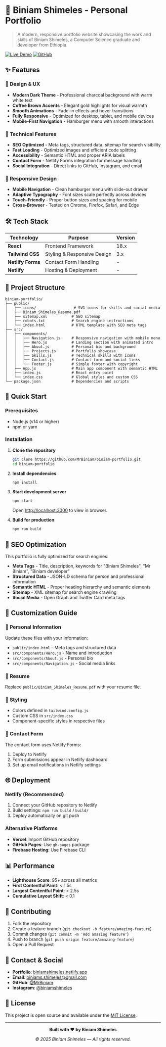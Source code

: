 # 🌟 Biniam Shimeles - Personal Portfolio

> A modern, responsive portfolio website showcasing the work and skills of Biniam Shimeles, a Computer Science graduate and developer from Ethiopia.

[![Live Demo](https://img.shields.io/badge/Live-Demo-brightgreen?style=for-the-badge)](https://biniamshimeles.netlify.app/)
[![GitHub](https://img.shields.io/badge/GitHub-Repository-blue?style=for-the-badge&logo=github)](https://github.com/MrBiniam)

## ✨ Features

### 🎨 **Design & UX**
- **Modern Dark Theme** - Professional charcoal background with warm white text
- **Coffee Brown Accents** - Elegant gold highlights for visual warmth
- **Smooth Animations** - Fade-in effects and hover transitions
- **Fully Responsive** - Optimized for desktop, tablet, and mobile devices
- **Mobile-First Navigation** - Hamburger menu with smooth interactions

### 🚀 **Technical Features**
- **SEO Optimized** - Meta tags, structured data, sitemap for search visibility
- **Fast Loading** - Optimized images and efficient code splitting
- **Accessibility** - Semantic HTML and proper ARIA labels
- **Contact Form** - Netlify Forms integration for message handling
- **Social Integration** - Direct links to GitHub, Instagram, and email

### 📱 **Responsive Design**
- **Mobile Navigation** - Clean hamburger menu with slide-out drawer
- **Adaptive Typography** - Font sizes scale perfectly across devices
- **Touch-Friendly** - Proper button sizes and spacing for mobile
- **Cross-Browser** - Tested on Chrome, Firefox, Safari, and Edge

## 🛠️ Tech Stack

| Technology | Purpose | Version |
|------------|---------|---------|
| **React** | Frontend Framework | 18.x |
| **Tailwind CSS** | Styling & Responsive Design | 3.x |
| **Netlify Forms** | Contact Form Handling | - |
| **Netlify** | Hosting & Deployment | - |

## 📁 Project Structure

```
biniam-portfolio/
├── public/
│   ├── icons/                 # SVG icons for skills and social media
│   ├── Biniam_Shimeles_Resume.pdf
│   ├── sitemap.xml           # SEO sitemap
│   ├── robots.txt            # Search engine instructions
│   └── index.html            # HTML template with SEO meta tags
├── src/
│   ├── components/
│   │   ├── Navigation.js     # Responsive navigation with mobile menu
│   │   ├── Hero.js           # Landing section with animated intro
│   │   ├── About.js          # Personal bio and background
│   │   ├── Projects.js       # Portfolio showcase
│   │   ├── Skills.js         # Technical skills with icons
│   │   ├── Contact.js        # Contact form and social links
│   │   └── Footer.js         # Simple footer with copyright
│   ├── App.js                # Main app component with semantic HTML
│   ├── index.js              # React entry point
│   └── index.css             # Global styles and custom CSS
└── package.json              # Dependencies and scripts
```

## 🚀 Quick Start

### Prerequisites
- Node.js (v14 or higher)
- npm or yarn

### Installation

1. **Clone the repository**
   ```bash
   git clone https://github.com/MrBiniam/biniam-portfolio.git
   cd biniam-portfolio
   ```

2. **Install dependencies**
   ```bash
   npm install
   ```

3. **Start development server**
   ```bash
   npm start
   ```
   Open [http://localhost:3000](http://localhost:3000) to view in browser.

4. **Build for production**
   ```bash
   npm run build
   ```

## 🎯 SEO Optimization

This portfolio is fully optimized for search engines:

- **Meta Tags** - Title, description, keywords for "Biniam Shimeles", "Mr Biniam", "Biniam developer"
- **Structured Data** - JSON-LD schema for person and professional information
- **Semantic HTML** - Proper heading hierarchy and semantic elements
- **Sitemap** - XML sitemap for search engine crawling
- **Social Media** - Open Graph and Twitter Card meta tags

## 📝 Customization Guide

### 🔧 **Personal Information**
Update these files with your information:
- `public/index.html` - Meta tags and structured data
- `src/components/Hero.js` - Name and introduction
- `src/components/About.js` - Personal bio
- `src/components/Navigation.js` - Social media links

### 📄 **Resume**
Replace `public/Biniam_Shimeles_Resume.pdf` with your resume file.

### 🎨 **Styling**
- Colors defined in `tailwind.config.js`
- Custom CSS in `src/index.css`
- Component-specific styles in respective files

### 📧 **Contact Form**
The contact form uses Netlify Forms:
1. Deploy to Netlify
2. Form submissions appear in Netlify dashboard
3. Set up email notifications in Netlify settings

## 🌐 Deployment

### Netlify (Recommended)
1. Connect your GitHub repository to Netlify
2. Build settings: `npm run build` / `build/`
3. Deploy automatically on git push

### Alternative Platforms
- **Vercel**: Import GitHub repository
- **GitHub Pages**: Use `gh-pages` package
- **Firebase Hosting**: Use Firebase CLI

## 📊 Performance

- **Lighthouse Score**: 95+ across all metrics
- **First Contentful Paint**: < 1.5s
- **Largest Contentful Paint**: < 2.5s
- **Cumulative Layout Shift**: < 0.1

## 🤝 Contributing

1. Fork the repository
2. Create a feature branch (`git checkout -b feature/amazing-feature`)
3. Commit changes (`git commit -m 'Add amazing feature'`)
4. Push to branch (`git push origin feature/amazing-feature`)
5. Open a Pull Request

## 📧 Contact & Social

- **Portfolio**: [biniamshimeles.netlify.app](https://biniamshimeles.netlify.app/)
- **Email**: [biniams.shimeles@gmail.com](mailto:biniams.shimeles@gmail.com)
- **GitHub**: [@MrBiniam](https://github.com/MrBiniam)
- **Instagram**: [@biniamshimeles](https://www.instagram.com/biniamshimeles/)

## 📄 License

This project is open source and available under the [MIT License](LICENSE).

---

<div align="center">

**Built with ❤️ by Biniam Shimeles**

*© 2025 Biniam Shimeles — All rights reserved.*

</div>
